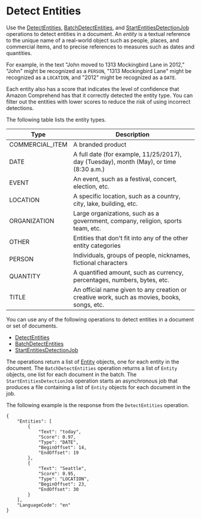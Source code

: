# Detect Entities<a name="how-entities"></a>

Use the [DetectEntities](API_DetectEntities.md), [BatchDetectEntities](API_BatchDetectEntities.md), and [StartEntitiesDetectionJob](API_StartEntitiesDetectionJob.md) operations to detect entities in a document\. An *entity* is a textual reference to the unique name of a real\-world object such as people, places, and commercial items, and to precise references to measures such as dates and quantities\.

For example, in the text "John moved to 1313 Mockingbird Lane in 2012," "John" might be recognized as a `PERSON`, "1313 Mockingbird Lane" might be recognized as a `LOCATION`, and "2012" might be recognized as a `DATE`\.

Each entity also has a score that indicates the level of confidence that Amazon Comprehend has that it correctly detected the entity type\. You can filter out the entities with lower scores to reduce the risk of using incorrect detections\.

The following table lists the entity types\. 


| Type | Description | 
| --- | --- | 
|  COMMERCIAL\_ITEM  | A branded product | 
|  DATE  | A full date \(for example, 11/25/2017\), day \(Tuesday\), month \(May\), or time \(8:30 a\.m\.\) | 
|  EVENT  | An event, such as a festival, concert, election, etc\. | 
|  LOCATION  | A specific location, such as a country, city, lake, building, etc\. | 
|  ORGANIZATION  | Large organizations, such as a government, company, religion, sports team, etc\. | 
|  OTHER  | Entities that don't fit into any of the other entity categories | 
|  PERSON  | Individuals, groups of people, nicknames, fictional characters | 
|  QUANTITY  | A quantified amount, such as currency, percentages, numbers, bytes, etc\. | 
|  TITLE  | An official name given to any creation or creative work, such as movies, books, songs, etc\. | 

You can use any of the following operations to detect entities in a document or set of documents\.
+ [DetectEntities](API_DetectEntities.md)
+ [BatchDetectEntities](API_BatchDetectEntities.md)
+ [StartEntitiesDetectionJob](API_StartEntitiesDetectionJob.md)

The operations return a list of [Entity](API_Entity.md) objects, one for each entity in the document\. The `BatchDetectEntities` operation returns a list of `Entity` objects, one list for each document in the batch\. The `StartEntitiesDetectionJob` operation starts an asynchronous job that produces a file containing a list of `Entity` objects for each document in the job\.

The following example is the response from the `DetectEntities` operation\.

```
{
    "Entities": [
        {
            "Text": "today",
            "Score": 0.97,
            "Type": "DATE",
            "BeginOffset": 14,
            "EndOffset": 19
        },
        {
            "Text": "Seattle",
            "Score": 0.95,
            "Type": "LOCATION",
            "BeginOffset": 23,
            "EndOffset": 30
        }
    ],
    "LanguageCode": "en"
}
```